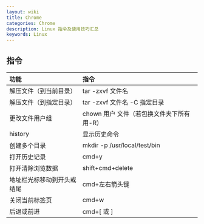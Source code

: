 ```yaml
---
layout: wiki
title: Chrome
categories: Chrome
description: Linux 指令及使用技巧汇总
keywords: Linux
---
```


## 指令


| 功能                      | 指令                                |
|:--------------------------|:--------------------------------------|
| 解压文件（到当前目录）     | tar -zxvf 文件名                     |
| 解压文件（到指定目录） | tar -zxvf 文件名 -C 指定目录                           |
| 更改文件用户组                     | chown 用户 文件（若包换文件夹下所有用-R）                     |
| history    | 显示历史命令                |
| 创建多个目录           | mkdir -p /usr/local/test/bin                 |
| 打开历史记录           | cmd+y               |
| 打开清除浏览数据           | shift+cmd+delete              |
| 地址栏光标移动到开头或结尾           | cmd+左右箭头键                |
| 关闭当前标签页           | cmd+w                |
| 后退或前进           | cmd+[ 或 ]               |


